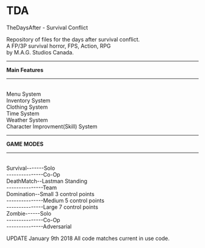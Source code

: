 # TDA
TheDaysAfter - Survival Conflict<br>

Repository of files for the days after survival conflict.<br>  A FP/3P survival horror, FPS, Action, RPG<br> by M.A.G. Studios Canada.

*****************
**Main Features**
*****************
<br>
Menu System <br>
Inventory System<br>
Clothing System<br>
Time System<br>
Weather System<br>
Character Improvment(Skill) System<br>


**************
**GAME MODES**
**************
<br>
Survival-------Solo<br>
---------------Co-Op<br>
DeathMatch--Lastman Standing<br>
---------------Team <br>
Domination--Small 3 control points<br>
---------------Medium 5 control points<br>
---------------Large 7 control points<br>
Zombie------Solo<br>
---------------Co-Op<br>
---------------Adversarial <br>

UPDATE January 9th 2018
All code matches current in use code.
